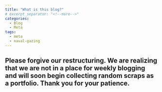 ```yaml
---
title: "What is this blog?"
# excerpt_separator: "<!--more-->"
categories:
  - Blog
  - Meta
tags:
  - meta
  - naval-gazing
---
```


## Please forgive our restructuring. We are realizing that we are not in a place for weekly blogging and will soon begin collecting random scraps as a portfolio. Thank you for your patience.
